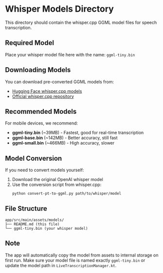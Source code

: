 # Whisper Models Directory

This directory should contain the whisper.cpp GGML model files for speech transcription.

## Required Model

Place your whisper model file here with the name: `ggml-tiny.bin`

## Downloading Models

You can download pre-converted GGML models from:
- [Hugging Face whisper.cpp models](https://huggingface.co/ggerganov/whisper.cpp)
- [Official whisper.cpp repository](https://github.com/ggerganov/whisper.cpp/tree/master/models)

## Recommended Models

For mobile devices, we recommend:
- **ggml-tiny.bin** (~39MB) - Fastest, good for real-time transcription
- **ggml-base.bin** (~142MB) - Better accuracy, still fast
- **ggml-small.bin** (~466MB) - High accuracy, slower

## Model Conversion

If you need to convert models yourself:
1. Download the original OpenAI whisper model
2. Use the conversion script from whisper.cpp:
   ```bash
   python convert-pt-to-ggml.py path/to/whisper/model
   ```

## File Structure

```
app/src/main/assets/models/
├── README.md (this file)
└── ggml-tiny.bin (your whisper model)
```

## Note

The app will automatically copy the model from assets to internal storage on first run.
Make sure your model file is named exactly `ggml-tiny.bin` or update the model path in `LiveTranscriptionManager.kt`. 